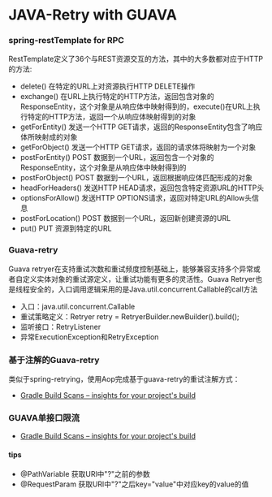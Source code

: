 # JAVA-Retry with GUAVA

### spring-restTemplate for RPC
RestTemplate定义了36个与REST资源交互的方法，其中的大多数都对应于HTTP的方法:

* delete() 在特定的URL上对资源执行HTTP DELETE操作
* exchange() 在URL上执行特定的HTTP方法，返回包含对象的ResponseEntity，这个对象是从响应体中映射得到的，execute()在URL上执行特定的HTTP方法，返回一个从响应体映射得到的对象
* getForEntity() 发送一个HTTP GET请求，返回的ResponseEntity包含了响应体所映射成的对象 
* getForObject() 发送一个HTTP GET请求，返回的请求体将映射为一个对象
* postForEntity() POST 数据到一个URL，返回包含一个对象的ResponseEntity，这个对象是从响应体中映射得到的 
* postForObject() POST 数据到一个URL，返回根据响应体匹配形成的对象
* headForHeaders() 发送HTTP HEAD请求，返回包含特定资源URL的HTTP头
* optionsForAllow() 发送HTTP OPTIONS请求，返回对特定URL的Allow头信息
* postForLocation() POST 数据到一个URL，返回新创建资源的URL 
* put() PUT 资源到特定的URL

### Guava-retry
Guava retryer在支持重试次数和重试频度控制基础上，能够兼容支持多个异常或者自定义实体对象的重试源定义，让重试功能有更多的灵活性。Guava Retryer也是线程安全的，入口调用逻辑采用的是Java.util.concurrent.Callable的call方法

* 入口：java.util.concurrent.Callable
* 重试策略定义：Retryer<String> retry = RetryerBuilder.<String>newBuilder().build();
* 监听接口：RetryListener
* 异常ExecutionException和RetryException

### 基于注解的Guava-retry
类似于spring-retrying，使用Aop完成基于guava-retry的重试注解方式：

* [Gradle Build Scans – insights for your project's build](https://scans.gradle.com#gradle)

### GUAVA单接口限流

* [Gradle Build Scans – insights for your project's build](https://scans.gradle.com#gradle)

#### tips
* @PathVariable 获取URl中"?"之前的参数
* @RequestParam 获取URl中"?"之后key="value"中对应key的value的值